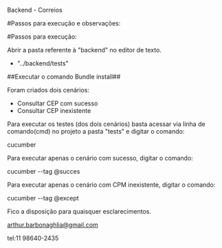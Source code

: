 Backend - Correios

#Passos para execução e observações:

#Passos para execução:

Abrir a pasta referente à "backend" no editor de texto.
 -  "../backend/tests"

##Executar o comando Bundle install##

Foram criados dois cenários:

 - Consultar CEP com sucesso
 - Consultar CEP inexistente

Para executar os testes (dos dois cenários) basta acessar via linha de comando(cmd) no projeto a pasta "tests" e digitar o comando:

cucumber

Para executar apenas o cenário com sucesso, digitar o comando:

cucumber --tag @succes

Para executar apenas o cenário com CPM inexistente, digitar o comando:

cucumber --tag @except


Fico a disposição para quaisquer esclarecimentos.

arthur.barbonaghlia@gmail.com 

tel:11 98640-2435


